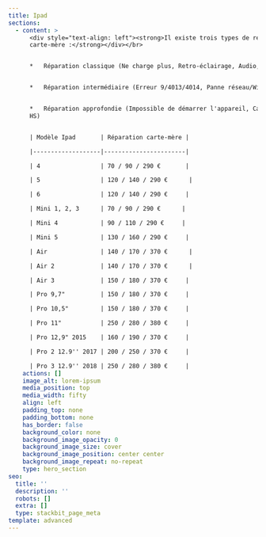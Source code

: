 ```yaml
---
title: Ipad
sections:
  - content: >
      <div style="text-align: left"><strong>Il existe trois types de réparations
      carte-mère :</strong></div></br>


      *   Réparation classique (Ne charge plus, Retro-éclairage, Audio, Tactile)


      *   Réparation intermédiaire (Erreur 9/4013/4014, Panne réseau/WiFi)


      *   Réparation approfondie (Impossible de démarrer l'appareil, Carte-mère
      HS)


      | Modèle Ipad       | Réparation carte-mère |

      |-------------------|-----------------------|

      | 4                 | 70 / 90 / 290 €       |

      | 5                 | 120 / 140 / 290 €      |

      | 6                 | 120 / 140 / 290 €     |

      | Mini 1, 2, 3      | 70 / 90 / 290 €      |

      | Mini 4            | 90 / 110 / 290 €     |

      | Mini 5            | 130 / 160 / 290 €     |

      | Air               | 140 / 170 / 370 €      |

      | Air 2             | 140 / 170 / 370 €      |

      | Air 3             | 150 / 180 / 370 €     |

      | Pro 9,7"          | 150 / 180 / 370 €     |

      | Pro 10,5"         | 150 / 180 / 370 €     |

      | Pro 11"           | 250 / 280 / 380 €     |

      | Pro 12,9" 2015    | 160 / 190 / 370 €     |

      | Pro 2 12.9'' 2017 | 200 / 250 / 370 €     |

      | Pro 3 12.9'' 2018 | 250 / 280 / 380 €     |
    actions: []
    image_alt: lorem-ipsum
    media_position: top
    media_width: fifty
    align: left
    padding_top: none
    padding_bottom: none
    has_border: false
    background_color: none
    background_image_opacity: 0
    background_image_size: cover
    background_image_position: center center
    background_image_repeat: no-repeat
    type: hero_section
seo:
  title: ''
  description: ''
  robots: []
  extra: []
  type: stackbit_page_meta
template: advanced
---
```

